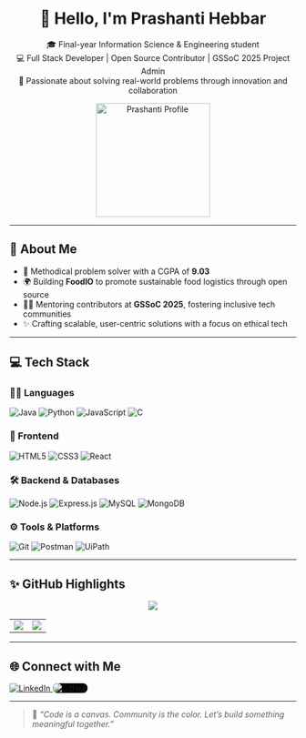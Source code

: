 <h1 align="center">👋 Hello, I'm Prashanti Hebbar</h1>
<p align="center">
  🎓 Final-year Information Science & Engineering student <br>
  💻 Full Stack Developer | Open Source Contributor | GSSoC 2025 Project Admin <br>
  🌱 Passionate about solving real-world problems through innovation and collaboration
</p>

<p align="center">
  <img src="https://github.com/user-attachments/assets/9b4aed3e-8d29-4eca-9833-034f49386bec" width="200" alt="Prashanti Profile"/>
</p>

---

## 🚀 About Me

- 🧠 Methodical problem solver with a CGPA of **9.03**
- 🌍 Building **FoodIO** to promote sustainable food logistics through open source
- 🧑‍🏫 Mentoring contributors at **GSSoC 2025**, fostering inclusive tech communities
- ✨ Crafting scalable, user-centric solutions with a focus on ethical tech

---

## 💻 Tech Stack

### 👩‍💻 Languages  
<p>
  <img src="https://img.icons8.com/color/48/java-coffee-cup-logo.png" title="Java"/>
  <img src="https://img.icons8.com/color/48/python.png" title="Python"/>
  <img src="https://img.icons8.com/color/48/javascript--v1.png" title="JavaScript"/>
  <img src="https://img.icons8.com/color/48/c-programming.png" title="C"/>
</p>

### 🎨 Frontend  
<p>
  <img src="https://img.icons8.com/color/48/html-5--v1.png" title="HTML5"/>
  <img src="https://img.icons8.com/color/48/css3.png" title="CSS3"/>
  <img src="https://img.icons8.com/officel/48/react.png" title="React"/>
</p>

### 🛠️ Backend & Databases  
<p>
  <img src="https://img.icons8.com/color/48/nodejs.png" title="Node.js"/>
  <img src="https://img.icons8.com/fluency/48/express-js.png" title="Express.js"/>
  <img src="https://img.icons8.com/color/48/mysql-logo.png" title="MySQL"/>
  <img src="https://img.icons8.com/color/48/mongodb.png" title="MongoDB"/>
</p>

### ⚙️ Tools & Platforms  
<p>
  <img src="https://img.icons8.com/color/48/git.png" title="Git"/>
  <img src="https://img.icons8.com/dusk/48/postman-api.png" title="Postman"/>
  <img src="https://img.icons8.com/color/48/uipath.png" title="UiPath"/>
</p>

---

## ✨ GitHub Highlights

<p align="center">
  <img src="https://readme-typing-svg.herokuapp.com?font=Fira+Code&size=22&duration=3000&pause=1000&color=00F7FF&center=true&vCenter=true&width=500&lines=Strive+for+progress+not+perfection.;Keep+building+and+keep+learning!" />
</p>

<table align="center">
  <tr>
    <td><img src="https://github-streak-stats-ruby.vercel.app/?user=Prashanti-Hebbar&theme=tokyonight&hide_border=true" /></td>
    <td><img src="https://awesome-github-stats.azurewebsites.net/user-stats/Prashanti-Hebbar?cardType=octocat&theme=tokyonight&preferLogin=false&Border=%23DD272700" /></td>
  </tr>
</table>

---

## 🌐 Connect with Me

<p align="left">
  <a href="https://linkedin.com/in/prashanti-hebbar-205a51282" target="_blank">
    <img src="https://img.icons8.com/color/48/linkedin.png" title="LinkedIn"/>
  </a>
  <a href="https://github.com/Prashanti-Hebbar" target="_blank">
    <img src="https://img.icons8.com/ios-filled/48/ffffff/github.png" title="GitHub" style="background-color:#000; border-radius:8px;"/>
  </a>
</p>

---

> 🧩 *“Code is a canvas. Community is the color. Let’s build something meaningful together.”*
